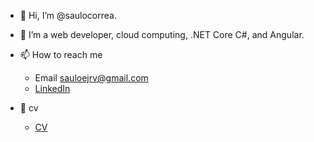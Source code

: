 - 👋 Hi, I’m @saulocorrea.

- 👀 I’m a web developer, cloud computing, .NET Core C#, and Angular.

- 📫 How to reach me
  - Email [sauloejrv@gmail.com](sauloejrv@gmail.com)
  - [LinkedIn](https://www.linkedin.com/in/saulomarcoscor)

- 📜 cv
  - [CV](https://github.com/saulocorrea/saulocorrea/blob/main/cv/Resume%20Saulo%20Marcos%20Corr%C3%AAa.pdf)

<!---
saulocorrea/saulocorrea is a ✨ special ✨ repository because its `README.md` (this file) appears on your GitHub profile.
You can click the Preview link to take a look at your changes.
--->
